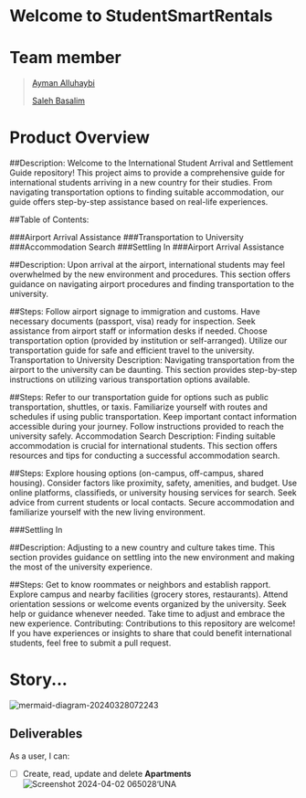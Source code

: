 # Welcome to StudentSmartRentals

# Team member
> [ Ayman Alluhaybi ]( https://github.com/aalluhaybi1 )
> 
> [ Saleh Basalim ]( https://github.com/salehmb89 )
> 
# Product Overview

##Description:
Welcome to the International Student Arrival and Settlement Guide repository! This project aims to provide a comprehensive guide for international students arriving in a new country for their studies. From navigating transportation options to finding suitable accommodation, our guide offers step-by-step assistance based on real-life experiences.

##Table of Contents:

###Airport Arrival Assistance
###Transportation to University
###Accommodation Search
###Settling In
###Airport Arrival Assistance

##Description:
Upon arrival at the airport, international students may feel overwhelmed by the new environment and procedures.
This section offers guidance on navigating airport procedures and finding transportation to the university.

##Steps:
Follow airport signage to immigration and customs.
Have necessary documents (passport, visa) ready for inspection.
Seek assistance from airport staff or information desks if needed.
Choose transportation option (provided by institution or self-arranged).
Utilize our transportation guide for safe and efficient travel to the university.
Transportation to University
Description:
Navigating transportation from the airport to the university can be daunting.
This section provides step-by-step instructions on utilizing various transportation options available.

##Steps:
Refer to our transportation guide for options such as public transportation, shuttles, or taxis.
Familiarize yourself with routes and schedules if using public transportation.
Keep important contact information accessible during your journey.
Follow instructions provided to reach the university safely.
Accommodation Search
Description:
Finding suitable accommodation is crucial for international students.
This section offers resources and tips for conducting a successful accommodation search.

##Steps:
Explore housing options (on-campus, off-campus, shared housing).
Consider factors like proximity, safety, amenities, and budget.
Use online platforms, classifieds, or university housing services for search.
Seek advice from current students or local contacts.
Secure accommodation and familiarize yourself with the new living environment.


###Settling In

##Description:
Adjusting to a new country and culture takes time. 
This section provides guidance on settling into the new environment and making the most of the university experience.

##Steps:
Get to know roommates or neighbors and establish rapport.
Explore campus and nearby facilities (grocery stores, restaurants).
Attend orientation sessions or welcome events organized by the university.
Seek help or guidance whenever needed.
Take time to adjust and embrace the new experience.
Contributing:
Contributions to this repository are welcome! If you have experiences or insights to share that could benefit international students, feel free to submit a pull request.


# Story...

![mermaid-diagram-20240328072243](https://github.com/aalluhaybi1/Sturdy-Train-Team7/assets/156353463/59152c39-f955-4a24-a163-584b0bf1e825)



## Deliverables

As a user, I can:

- [ ] Create, read, update and delete **Apartments**
![Screenshot 2024-04-02 065028‘UNA](https://github.com/aalluhaybi1/Sturdy-Train-Team7/assets/156353463/0a9143e1-ef33-4289-a336-7532bbc7a4a4)

